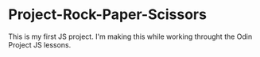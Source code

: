 # Project-Rock-Paper-Scissors
This is my first JS project. I'm making this while working throught the Odin Project JS lessons. 
